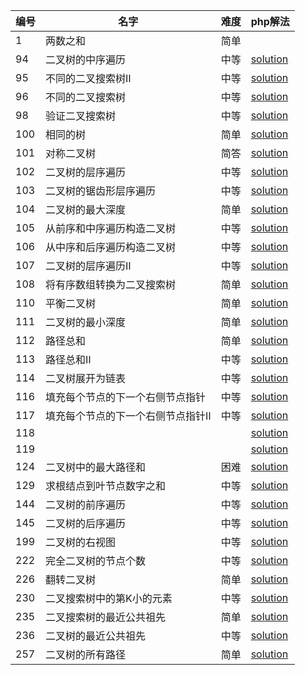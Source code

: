 |编号   | 名字                | 难度               | php解法         |
|-------|-------------------|--------------------|-----------------|
|1|两数之和|简单||
|94|二叉树的中序遍历|中等|[solution](https://github.com/diplomat-zero/interview/blob/main/leetcode/question94.md)|
|95|不同的二叉搜索树Ⅱ|中等|[solution](https://github.com/diplomat-zero/interview/blob/main/leetcode/question95.md)|
|96|不同的二叉搜索树|中等|[solution]()|
|98|验证二叉搜索树|中等|[solution](https://github.com/diplomat-zero/interview/blob/main/leetcode/question98.md)|
|100|相同的树|简单|[solution](https://github.com/diplomat-zero/interview/blob/main/leetcode/question100.md)|
|101|对称二叉树|简答|[solution](https://github.com/diplomat-zero/interview/blob/main/leetcode/question101.md)|
|102|二叉树的层序遍历|中等|[solution](https://github.com/diplomat-zero/interview/blob/main/leetcode/question102.md)|
|103|二叉树的锯齿形层序遍历|中等|[solution](https://github.com/diplomat-zero/interview/blob/main/leetcode/question103.md)|
|104|二叉树的最大深度|简单|[solution](https://github.com/diplomat-zero/interview/blob/main/leetcode/question104.md)|
|105|从前序和中序遍历构造二叉树|中等|[solution](https://github.com/diplomat-zero/interview/blob/main/leetcode/question105.md)|
|106|从中序和后序遍历构造二叉树|中等|[solution](https://github.com/diplomat-zero/interview/blob/main/leetcode/question106.md)|
|107|二叉树的层序遍历Ⅱ|中等|[solution](https://github.com/diplomat-zero/interview/blob/main/leetcode/question107.md)|
|108|将有序数组转换为二叉搜索树|简单|[solution](https://github.com/diplomat-zero/interview/blob/main/leetcode/question108.md)|
|110|平衡二叉树|简单|[solution](https://github.com/diplomat-zero/interview/blob/main/leetcode/question110.md)|
|111|二叉树的最小深度|简单|[solution](https://github.com/diplomat-zero/interview/blob/main/leetcode/question111.md)|
|112|路径总和|简单|[solution](https://github.com/diplomat-zero/interview/blob/main/leetcode/question112.md)|
|113|路径总和Ⅱ|中等|[solution](https://github.com/diplomat-zero/interview/blob/main/leetcode/question113.md)|
|114|二叉树展开为链表|中等|[solution](https://github.com/diplomat-zero/interview/blob/main/leetcode/question114.md)|
|116|填充每个节点的下一个右侧节点指针|中等|[solution](https://github.com/diplomat-zero/interview/blob/main/leetcode/question116.md)|
|117|填充每个节点的下一个右侧节点指针Ⅱ|中等|[solution](https://github.com/diplomat-zero/interview/blob/main/leetcode/question117.md)|
|118|||[solution](https://github.com/diplomat-zero/interview/blob/main/leetcode/question118.md)|
|119|||[solution](https://github.com/diplomat-zero/interview/blob/main/leetcode/question119.md)|
|124|二叉树中的最大路径和|困难|[solution](https://github.com/diplomat-zero/interview/blob/main/leetcode/question124.md)|
|129|求根结点到叶节点数字之和|中等|[solution](https://github.com/diplomat-zero/interview/blob/main/leetcode/question129.md)|
|144|二叉树的前序遍历|中等|[solution](https://github.com/diplomat-zero/interview/blob/main/leetcode/question144.md)|
|145|二叉树的后序遍历|中等|[solution](https://github.com/diplomat-zero/interview/blob/main/leetcode/question145.md)|
|199|二叉树的右视图|中等|[solution](https://github.com/diplomat-zero/interview/blob/main/leetcode/question199.md)|
|222|完全二叉树的节点个数|中等|[solution](https://github.com/diplomat-zero/interview/blob/main/leetcode/question222.md)|
|226|翻转二叉树|简单|[solution](https://github.com/diplomat-zero/interview/blob/main/leetcode/question226.md)|
|230|二叉搜索树中的第K小的元素|中等|[solution](https://github.com/diplomat-zero/interview/blob/main/leetcode/question230.md)|
|235|二叉搜索树的最近公共祖先|简单|[solution](https://github.com/diplomat-zero/interview/blob/main/leetcode/question235.md)|
|236|二叉树的最近公共祖先|中等|[solution](https://github.com/diplomat-zero/interview/blob/main/leetcode/question236.md)|
|257|二叉树的所有路径|简单|[solution](https://github.com/diplomat-zero/interview/blob/main/leetcode/question257.md)|











